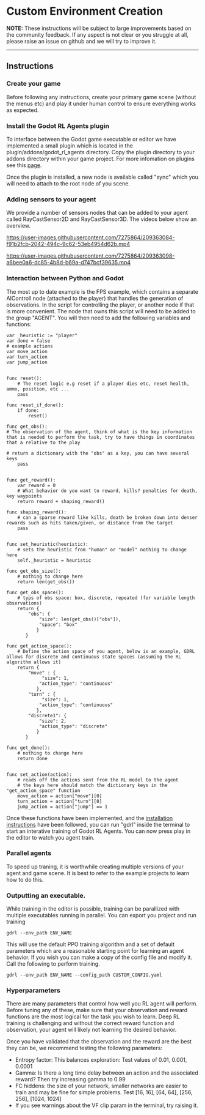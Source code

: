 
# Custom Environment Creation
**NOTE:** These instructions will be subject to large improvements based on the community feedback. If any aspect is not clear or you struggle at all, please raise an issue on github and we will try to improve it.
****

## Instructions

### Create your game
Before following any instructions, create your primary game scene (without the menus etc) and play it under human control to ensure everything works as expected.

### Install the Godot RL Agents plugin
To interface between the Godot game executable or editor we have implemented a small plugin which is located in the plugin/addons/godot_rl_agents directory. Copy the plugin directory to your addons directory within your game project. For more infomation on plugins see this [page](https://docs.godotengine.org/en/stable/tutorials/plugins/editor/installing_plugins.html).

Once the plugin is installed, a new node is available called "sync" which you will need to attach to the root node of you scene.


### Adding sensors to your agent
We provide a number of sensors nodes that can be added to your agent called RayCastSensor2D and RayCastSensor3D. The videos below show an overview.

https://user-images.githubusercontent.com/7275864/209363084-f91b2fcb-2042-494c-9c62-53eb4954d62b.mp4

https://user-images.githubusercontent.com/7275864/209363098-a6bee0a6-dc85-4b8d-b69a-d747bcf39635.mp4

### Interaction between Python and Godot
The most up to date example is the FPS example, which contains a separate AIControll node (attached to the player) that handles the generation of observations.
In the script for controlling the player, or another node if that is more convenient. The node that owns this script will need to be added to the group "AGENT". You will then need to add the following variables and functions:

```
var _heuristic := "player"
var done = false
# example actions
var move_action
var turn_action
var jump_action


func reset():
    # The reset logic e.g reset if a player dies etc, reset health, ammo, position, etc ...
    pass

func reset_if_done():
    if done:
        reset()

func get_obs():
# The observation of the agent, think of what is the key information that is needed to perform the task, try to have things in coordinates that a relative to the play

# return a dictionary with the "obs" as a key, you can have several keys
    pass
    

func get_reward():
    var reward = 0
    # What behavior do you want to reward, kills? penalties for death, key waypoints
    return reward + shaping_reward()

func shaping_reward():
    # can a sparse reward like kills, death be broken down into denser rewards such as hits taken/given, or distance from the target
    pass


func set_heuristic(heuristic):
    # sets the heuristic from "human" or "model" nothing to change here
    self._heuristic = heuristic

func get_obs_size():
    # nothing to change here
    return len(get_obs())
   
func get_obs_space():
    # typs of obs space: box, discrete, repeated (for variable length observations)
    return {
        "obs": {
            "size": len(get_obs()["obs"]),
            "space": "box"
           }
       }

func get_action_space():
    # Define the action space of you agent, below is an example, GDRL allows for discrete and continuous state spaces (assuming the RL algorithm allows it)
    return {
        "move" : {
             "size": 1,
            "action_type": "continuous"
           },        
        "turn" : {
             "size": 1,
            "action_type": "continuous"
           },
        "discrete1": {
            "size": 2,
            "action_type": "discrete"
           }
       }

func get_done():
    # nothing to change here
    return done


func set_action(action):
    # reads off the actions sent from the RL model to the agent
    # the keys here should match the dictionary keys in the "get_action_space" function
    move_action = action["move"][0]
    turn_action = action["turn"][0]
    jump_action = action["jump"] == 1

```

Once these functions have been implemented, and the [installation instructions](../docs/INSTALLATION.md) have been followed, you can run "gdrl" inside the terminal to start an interative training of Godot RL Agents. You can now press play in the editor to watch you agent train. 


### Parallel agents
To speed up traning, it is worthwhile creating multiple versions of your agent and game scene. It is best to refer to the example projects to learn how to do this.
### Outputting an executable.

While training in the editor is possible, training can be parallized with multiple executables running in parallel. You can export you project and run training

```
gdrl --env_path ENV_NAME
```

This will use the default PPO training algorithm and a set of default parameters which are a reasonable starting point for learning an agent behavior. If you wish you can make a copy of the config file and modify it. Call the following to perform training.

```
gdrl --env_path ENV_NAME --config_path CUSTOM_CONFIG.yaml
```

### Hyperparameters 
There are many parameters that control how well you RL agent will perform. Before tuning any of these, make sure that your observation and reward functions are the most logical for the task you wish to learn. Deep RL training is challenging and without the correct reward function and observation, your agent will likely not learning the desired behavior.

Once you have validated that the observation and the reward are the best they can be, we recommend testing the following parameters: 
* Entropy factor: This balances exploration: Test values of 0.01, 0.001, 0.0001
* Gamma: Is there a long time delay between an action and the associated reward? Then try increasing gamma to 0.99
* FC hiddens: the size of your network, smaller networks are easier to train and may be fine for simple problems. Test [16, 16], [64, 64], [256, 256], [1024, 1024]
* If you see warnings about the VF clip param in the terminal, try raising it.

